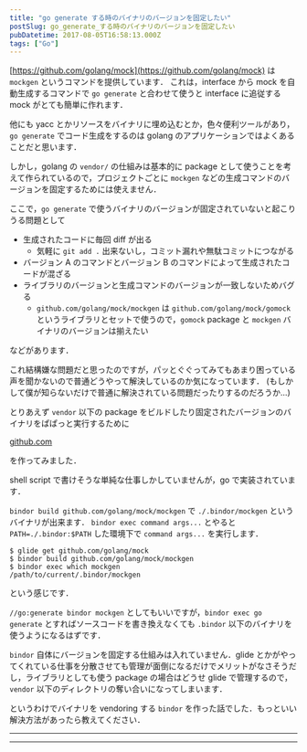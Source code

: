 ```yaml
---
title: "go generate する時のバイナリのバージョンを固定したい"
postSlug: go_generate_する時のバイナリのバージョンを固定したい
pubDatetime: 2017-08-05T16:58:13.000Z
tags: ["Go"]
---
```


[https://github.com/golang/mock](https://github.com/golang/mock) は `mockgen` というコマンドを提供しています．
これは，interface から mock を自動生成するコマンドで `go generate` と合わせて使うと interface に追従する mock がとても簡単に作れます．

他にも yacc とかリソースをバイナリに埋め込むとか，色々便利ツールがあり，`go generate` でコード生成をするのは golang のアプリケーションではよくあることだと思います．

しかし，golang の `vendor/` の仕組みは基本的に package として使うことを考えて作られているので，プロジェクトごとに `mockgen` などの生成コマンドのバージョンを固定するためには使えません．

ここで，`go generate` で使うバイナリのバージョンが固定されていないと起こりうる問題として

- 生成されたコードに毎回 diff が出る
  - 気軽に `git add .` 出来ないし，コミット漏れや無駄コミットにつながる
- バージョン A のコマンドとバージョン B のコマンドによって生成されたコードが混ざる
- ライブラリのバージョンと生成コマンドのバージョンが一致しないためバグる
  - `github.com/golang/mock/mockgen` は `github.com/golang/mock/gomock` というライブラリとセットで使うので，`gomock` package と `mockgen` バイナリのバージョンは揃えたい

などがあります．

これ結構嫌な問題だと思ったのですが，パッとぐぐってみてもあまり困っている声を聞かないので普通どうやって解決しているのか気になっています．
(もしかして僕が知らないだけで普通に解決されている問題だったりするのだろうか…)

とりあえず `vendor` 以下の package をビルドしたり固定されたバージョンのバイナリをぱぱっと実行するために

[github.com](https://github.com/agatan/bindor)

を作ってみました．

shell script で書けそうな単純な仕事しかしていませんが，go で実装されています．

`bindor build github.com/golang/mock/mockgen` で `./.bindor/mockgen` というバイナリが出来ます．
`bindor exec command args...` とやると `PATH=./.bindor:$PATH` した環境下で `command args...` を実行します．

```
$ glide get github.com/golang/mock
$ bindor build github.com/golang/mock/mockgen
$ bindor exec which mockgen
/path/to/current/.bindor/mockgen

```

という感じです．

`//go:generate bindor mockgen` としてもいいですが，`bindor exec go generate` とすればソースコードを書き換えなくても `.bindor` 以下のバイナリを使うようになるはずです．

`bindor` 自体にバージョンを固定する仕組みは入れていません．glide とかがやってくれている仕事を分散させても管理が面倒になるだけでメリットがなさそうだし，ライブラリとしても使う package の場合はどうせ glide で管理するので，`vendor` 以下のディレクトリの奪い合いになってしまいます．

というわけでバイナリを vendoring する `bindor` を作った話でした．もっといい解決方法があったら教えてください．

---

---
